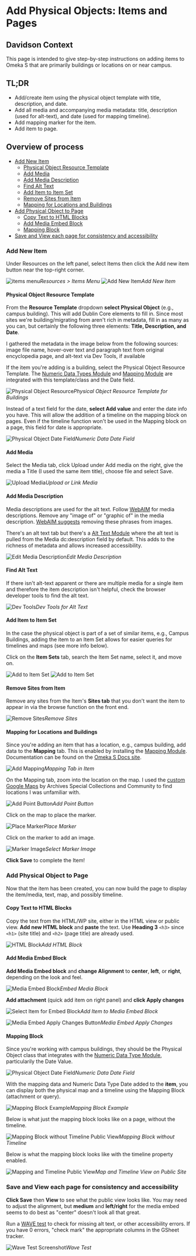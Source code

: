 # Add Physical Objects: Items and Pages
<!-- no toc -->
## Davidson Context
<!-- no toc -->
This page is intended to give step-by-step instructions on adding items to Omeka S that are primarily buildings or locations on or near campus.

## TL;DR
<!-- no toc -->

- Add/create item using the physical object template with title, description, and date.
- Add all media and accompanying media metadata: title, description (used for alt-text), and date (used for mapping timeline).
- Add mapping marker for the item.
- Add item to page.

## Overview of process

- [Add New Item](#add-new-item)
  - [Physical Object Resource Template](#physical-object-resource-template)
  - [Add Media](#add-media)
  - [Add Media Description](#add-media-description)
  - [Find Alt Text](#find-alt-text)
  - [Add Item to Item Set](#add-item-to-item-set)
  - [Remove Sites from Item](#remove-sites-from-item)
  - [Mapping for Locations and Buildings](#mapping-for-locations-and-buildings)
- [Add Physical Object to Page](#add-physical-object-to-page)
  - [Copy Text to HTML Blocks](#copy-text-to-html-blocks)
  - [Add Media Embed Block](#add-media-embed-block)
  - [Mapping Block](#mapping-block)
- [Save and View each page for consistency and accessibility](#save-and-view-each-page-for-consistency-and-accessibility)

### Add New Item

Under Resources on the left panel, select Items then click the Add new item button near the top-right corner.

![items menu](./help_files/Items_Menu.png "Item Menu")*Resources > Items Menu*
![Add New Item](./help_files/Add_New_Item_Button.png "Add New Item")*Add New Item*

#### Physical Object Resource Template

From the **Resource Template** dropdown **select Physical Object** (e.g., campus building). This will add Dublin Core elements to fill in. Since most sites we're building/migrating from aren't rich in metadata, fill in as many as you can, but certainly the following three elements: **Title, Description, and Date**.

I gathered the metadata in the image below from the following sources: image file name, hover-over text and paragraph text from original encyclopedia page, and alt-text via Dev Tools, if available

If the item you're adding is a building, select the Physical Object Resource Template. The [Numeric Data Types Module](https://omeka.org/s/modules/NumericDataTypes/) and [Mapping Module](https://github.com/omeka-s-modules/Mapping) are integrated with this template/class and the Date field.

![Physical Object Resource](./help_files/Physical_Building_Template.png "Physical Building Resource Template")*Physical Object Resource Template for Buildings*

Instead of a text field for the date, **select Add value** and enter the date info you have. This will allow the addition of a timeline on the mapping block on pages. Even if the timeline function won't be used in the Mapping block on a page, this field for date is appropriate.

![Physical Object Date Field](./help_files/Physical_Building_Date.png "Physical Object Date Field")*Numeric Data Date Field*

#### Add Media

Select the Media tab, click Upload under Add media on the right, give the media a Title (I used the same item title), choose file and select Save.

![Upload Media](./help_files/New_Item_Media.png "Upload Media")*Upload or Link Media*

#### Add Media Description

Media descriptions are used for the alt text. Follow [WebAIM](https://webaim.org/techniques/alttext/#context) for media descriptions. Remove any "image of" or "graphic of" in the media description. [WebAIM suggests](https://webaim.org/techniques/alttext/#context) removing these phrases from images.

There's an alt text tab but there's a [Alt Text Module](https://github.com/zerocrates/AltText) where the alt text is pulled from the Media dc:description field by default. This adds to the richness of metadata and allows increased accessibility.

![Edit Media Description](./help_files/Physical_Building_Media_Desc.png "Edit Media Desc.")*Edit Media Description*

#### Find Alt Text

If there isn't alt-text apparent or there are multiple media for a single item and therefore the item description isn't helpful, check the browser developer tools to find the alt text.

![Dev Tools](./help_files/Alt_Text_Dev_Tools.png "Dev Tools")*Dev Tools for Alt Text*

#### Add Item to Item Set

In the case the physical object is part of a set of similar items, e.g., Campus Buildings, adding the item to an Item Set allows for easier queries for timelines and maps (see more info below).

Click on the **Item Sets** tab, search the Item Set name, select it, and move on.

![Add to Item Set](./help_files/Item_Set_Add.png "Add Item to Item Set")
![Add to Item Set](./help_files/Item_Set_Add2.png "Add Item to Item Set")

#### Remove Sites from Item

Remove any sites from the Item's **Sites tab** that you don't want the item to appear in via the browse function on the front end.

![Remove Sites](./help_files/New_Item_Sites.png "Remove Sites")*Remove Sites*

#### Mapping for Locations and Buildings

Since you're adding an item that has a location, e.g., campus building, add data to the **Mapping** tab. This is enabled by installing the [Mapping Module](https://github.com/omeka-s-modules/Mapping). Documentation can be found on the [Omeka S Docs site](https://omeka.org/s/docs/user-manual/modules/mapping/).

![Add Mapping](./help_files/Add_Mapping_Item.png "Mapping Tab")*Mapping Tab in Item*

On the Mapping tab, zoom into the location on the map. I used the [custom Google Maps](https://www.google.com/maps/d/u/0/viewer?msa=0&hl=en&ie=UTF8&t=h&ll=35.50058299999999%2C-80.842356&spn=0.005241%2C0.00751&z=17&source=embed&mid=1vWP_iahd5am7_7S615B97tZK0zE) by Archives Special Collections and Community to find locations I was unfamiliar with.

![Add Point Button](./help_files/Add_Mapping_Point1.png "Add Point Button")*Add Point Button*

Click on the map to place the marker.

![Place Marker](./help_files/Add_Mapping_Point2.png "Place Marker")*Place Marker*

Click on the marker to add an image.

![Marker Image](./help_files/Add_Mapping_Marker_Image1.png "Select Marker Image")*Select Marker Image*

**Click Save** to complete the Item!

### Add Physical Object to Page

Now that the item has been created, you can now build the page to display the item/media, text, map, and possibly timeline.

#### Copy Text to HTML Blocks

Copy the text from the HTML/WP site, either in the HTML view or public view. **Add new HTML block** and **paste** the text. Use **Heading 3** `<h3>` since `<h1>` (site title) and `<h2>` (page title) are already used.

![HTML Block](./help_files/Add_HTML_Block.png "Add HTML Block")*Add HTML Block*

#### Add Media Embed Block

**Add Media Embed block** and **change Alignment** to **center**, **left**, or **right**, depending on the look and feel.

![Media Embed Block](./help_files/Embed_Media_Block.png "Media Embed")*Embed Media Block*

**Add attachment** (quick add item on right panel) and **click Apply changes**

![Select Item for Embed Block](./help_files/Quick_Add_Item.png "Add Media to Embed")*Add Item to Media Embed Block*

![Media Embed Apply Changes Button](./help_files/Embed_Media_Apply_Changes.png "Media Embed Apply Changes")*Media Embed Apply Changes*

#### Mapping Block

Since you're working with campus buildings, they should be the Physical Object class that integrates with the [Numeric Data Type Module](https://omeka.org/s/modules/NumericDataTypes/), particularily the Date Value.

![Physical Object Date Field](./help_files/Physical_Building_Date.png "Physical Object Date Field")*Numeric Data Date Field*

With the mapping data and Numeric Data Type Date added to the **item**, you can display both the physical map and a timeline using the Mapping Block (attachment or query).

![Mapping Block Example](./help_files/Mapping_Block_Timeline_Admin.png "Mapping Block")*Mapping Block Example*

Below is what just the mapping block looks like on a page, without the timeline.

![Mapping Block without Timeline Public View](./help_files/Mapping_Public.png "Mapping Block without Timeline")*Mapping Block without Timeline*

Below is what the mapping block looks like with the timeline property enabled.

![Mapping and Timeline Public View](./help_files/Mapping_Timeline_Public.png "Mapping and Timeline Public View")*Map and Timeline View on Public Site*

### Save and View each page for consistency and accessibility

**Click Save** then **View** to see what the public view looks like. You may need to adjust the alignment, but **medium** and **left/right** for the media embed seems to do best as "center" doesn't look all that great.

Run a [WAVE test](https://wave.webaim.org/) to check for missing alt text, or other accessibility errors. If you have 0 errors, "check mark" the appropriate columns in the GSheet tracker.

![Wave Test Screenshot](./help_files/WAVE_Test.png "Wave Test")*Wave Test*
